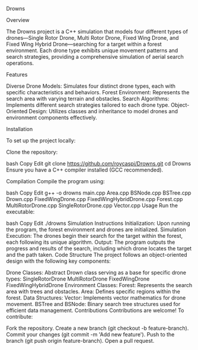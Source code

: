 Drowns

Overview

The Drowns project is a C++ simulation that models four different types of drones—Single Rotor Drone, Multi Rotor Drone, Fixed Wing Drone, and Fixed Wing Hybrid Drone—searching for a target within a forest environment. Each drone type exhibits unique movement patterns and search strategies, providing a comprehensive simulation of aerial search operations.

Features

Diverse Drone Models: Simulates four distinct drone types, each with specific characteristics and behaviors.
Forest Environment: Represents the search area with varying terrain and obstacles.
Search Algorithms: Implements different search strategies tailored to each drone type.
Object-Oriented Design: Utilizes classes and inheritance to model drones and environment components effectively.

Installation

To set up the project locally:

Clone the repository:

bash
Copy
Edit
git clone https://github.com/roycaspi/Drowns.git
cd Drowns
Ensure you have a C++ compiler installed (GCC recommended).

Compilation
Compile the program using:

bash
Copy
Edit
g++ -o drowns main.cpp Area.cpp BSNode.cpp BSTree.cpp Drown.cpp FixedWingDrone.cpp FixedWingHybridDrone.cpp Forest.cpp MultiRotorDrone.cpp SingleRotorDrone.cpp Vector.cpp
Usage
Run the executable:

bash
Copy
Edit
./drowns
Simulation Instructions
Initialization: Upon running the program, the forest environment and drones are initialized.
Simulation Execution: The drones begin their search for the target within the forest, each following its unique algorithm.
Output: The program outputs the progress and results of the search, including which drone locates the target and the path taken.
Code Structure
The project follows an object-oriented design with the following key components:

Drone Classes: Abstract Drown class serving as a base for specific drone types:
SingleRotorDrone
MultiRotorDrone
FixedWingDrone
FixedWingHybridDrone
Environment Classes:
Forest: Represents the search area with trees and obstacles.
Area: Defines specific regions within the forest.
Data Structures:
Vector: Implements vector mathematics for drone movement.
BSTree and BSNode: Binary search tree structures used for efficient data management.
Contributions
Contributions are welcome! To contribute:

Fork the repository.
Create a new branch (git checkout -b feature-branch).
Commit your changes (git commit -m 'Add new feature').
Push to the branch (git push origin feature-branch).
Open a pull request.
